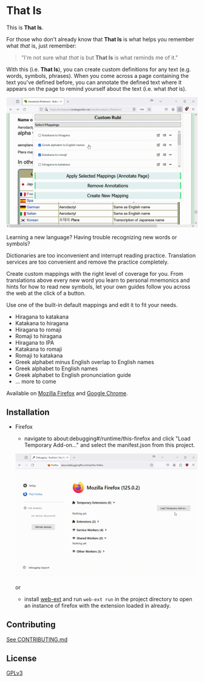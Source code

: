 # That Is

This is __That Is__.

For those who don't already know that __That Is__ is what helps you remember what *that* is, just remember:

> "I'm not sure what *that* is but __That Is__ is what reminds me of it."

With this (i.e. __That Is__), you can create custom definitions for any text (e.g. words, symbols, phrases). When you come across a page containing the text you've defined before, you can annotate the defined text where it appears on the page to remind yourself about the text (i.e. what _that_ is).

![firefox_apply_and_create_annotations.gif](/screenshots/firefox_apply_and_create_annotations.gif)

Learning a new language? Having trouble recognizing new words or symbols?

Dictionaries are too inconvenient and interrupt reading practice.
Translation services are too convenient and remove the practice completely.

Create custom mappings with the right level of coverage for you. From translations above every new word you learn to personal mnemonics and hints for how to read new symbols, let your own guides follow you across the web at the click of a button.

Use one of the built-in default mappings and edit it to fit your needs.
- Hiragana to katakana
- Katakana to hiragana
- Hiragana to romaji
- Romaji to hiragana
- Hiragana to IPA
- Katakana to romaji
- Romaji to katakana
- Greek alphabet minus English overlap to English names
- Greek alphabet to English names
- Greek alphabet to English pronunciation guide
- ... more to come

Available on [Mozilla Firefox](https://addons.mozilla.org/en-US/firefox/addon/that-is/) and [Google Chrome](https://chromewebstore.google.com/detail/that-is/kpfogaicnplnhahgcmjadkammdfmmdfm).

## Installation
- Firefox
    - navigate to <a>about:debugging#/runtime/this-firefox</a> and click "Load Temporary Add-on..." and select the manifest.json from this project.

   ![firefox_install_temporary_addon.gif](/screenshots/firefox_install_temporary_addon.gif)

    or

    - install [web-ext](https://extensionworkshop.com/documentation/develop/getting-started-with-web-ext/) and run ```web-ext run``` in the project directory to open an instance of firefox with the extension loaded in already.

## Contributing
[See CONTRIBUTING.md](/CONTRIBUTING.md)

## License
[GPLv3](/LICENSE.md)